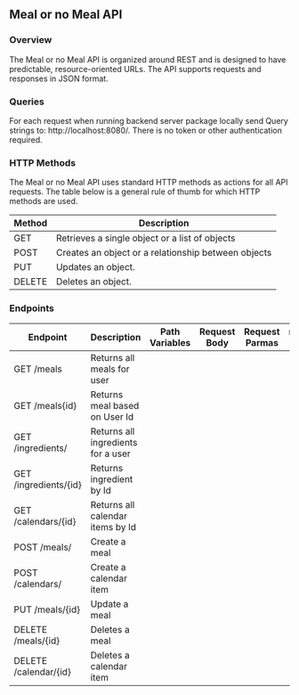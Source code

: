 ## Meal or no Meal API

### Overview
The Meal or no Meal API is organized around REST and is designed to have predictable, resource-oriented URLs. The API supports requests and responses in JSON format.

### Queries
For each request when running backend server package locally send Query strings to: http://localhost:8080/.  There is no token or other authentication required. 


### HTTP Methods
The Meal or no Meal API uses standard HTTP methods as actions for all API requests. The table below is a general rule of thumb for which HTTP methods are used.

|Method |Description   |  
|-----|-----|
|GET   | Retrieves a single object or a list of objects   |
|POST   | 	Creates an object or a relationship between objects  |   
|PUT   | 	Updates an object.  |  
|DELETE   |  	Deletes an object. |  

### Endpoints

| Endpoint  | Description  | Path Variables  | Request Body | Request Parmas  |return type  | 
|---|---|---|---|---|---|
| GET /meals  |Returns all meals for user   |  | |
| GET /meals{id}  |Returns meal based on User Id   | ||
| GET /ingredients/ | Returns all ingredients for a user | |
| GET /ingredients/{id} | Returns ingredient by Id | 
| GET /calendars/{id} | Returns all calendar items by Id |   | |
| POST /meals/ | Create a meal  | | |
| POST /calendars/ | Create a calendar item | | |
| PUT /meals/{id} | Update a meal  |  | |
| DELETE /meals/{id} | Deletes a meal  |  | |
| DELETE /calendar/{id} | Deletes a calendar item  |  | |
